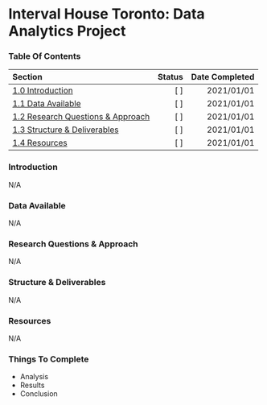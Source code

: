 
# Interval House Toronto: Data Analytics Project


### Table Of Contents ###
Section  | Status | Date Completed
| :--- | ---: | ---:
[1.0 Introduction](https://github.com/renacin/IntervalHouse_DataAnalytics#introduction)  | [ ] | 2021/01/01
[   1.1 Data Available](https://github.com/renacin/IntervalHouse_DataAnalytics#data-available)  | [ ] | 2021/01/01
[   1.2 Research Questions & Approach](https://github.com/renacin/IntervalHouse_DataAnalytics#research-questions--approach)  | [ ] | 2021/01/01
[   1.3 Structure & Deliverables](https://github.com/renacin/IntervalHouse_DataAnalytics#structure--deliverables)  | [ ] | 2021/01/01
[   1.4 Resources](https://github.com/renacin/IntervalHouse_DataAnalytics#resources)  | [ ] | 2021/01/01


### Introduction ###
N/A


### Data Available ###
N/A


### Research Questions & Approach ###
N/A


### Structure & Deliverables ###
N/A


### Resources ###
N/A


### Things To Complete ###
 + Analysis
 + Results
 + Conclusion
